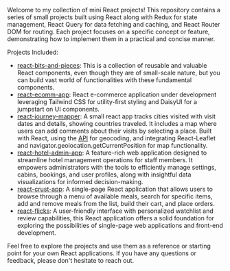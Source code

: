 Welcome to my collection of mini React projects! This repository contains a series of small projects built using React along with Redux for state management, React Query for data fetching and caching, and React Router DOM for routing. Each project focuses on a specific concept or feature, demonstrating how to implement them in a practical and concise manner.

Projects Included:

- [react-bits-and-pieces](https://react-bits-and-pieces.vercel.app/):  This is a collection of reusable and valuable React components, even though they are of small-scale nature, but you can build vast world of functionalities with these fundamental components.
- [react-ecomm-app](https://react-catalyst.vercel.app/):  React e-commerce application under development leveraging Tailwind CSS for utility-first styling and DaisyUI for a jumpstart on UI components.
- [react-journey-mapper](https://react-journey-mapper.vercel.app/):  A small react app tracks cities visited with visit dates and details, showing countries traveled. It includes a map where users can add comments about their visits by selecting a place. Built with React, using the [API](https://api.bigdatacloud.net/data/reverse-geocode-client) for geocoding, and integrating React-Leaflet and navigator.geolocation.getCurrentPosition for map functionality.
- [react-hotel-admin-app](https://github.com/Namrah-99/react-catalyst/tree/main/react-kaleidoscope/oasisops): A feature-rich web application designed to streamline hotel management operations for staff members. It empowers administrators with the tools to efficiently manage settings, cabins, bookings, and user profiles, along with insightful data visualizations for informed decision-making.
- [react-crust-app](https://github.com/Namrah-99/react-catalyst/tree/main/react-kaleidoscope/react-crust): A single-page React application that allows users to browse through a menu of available meals, search for specific items, add and remove meals from the list, build their cart, and place orders.
- [react-flicks](https://github.com/Namrah-99/react-catalyst/tree/main/react-kaleidoscope/react-flicks): A user-friendly interface with personalized watchlist and review capabilities, this React application offers a solid foundation for exploring the possibilities of single-page web applications and front-end development.


Feel free to explore the projects and use them as a reference or starting point for your own React applications. If you have any questions or feedback, please don't hesitate to reach out.
